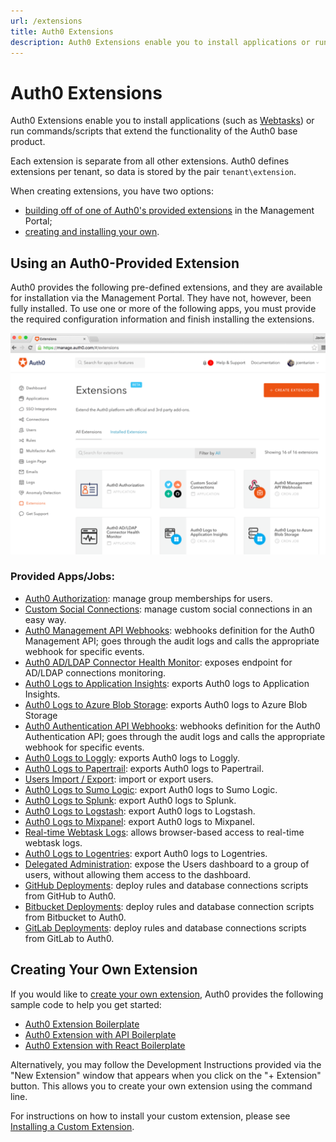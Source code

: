 ```yaml
---
url: /extensions
title: Auth0 Extensions
description: Auth0 Extensions enable you to install applications or run commands/scripts that extend the functionality of the Auth0 base product.
---
```


# Auth0 Extensions

Auth0 Extensions enable you to install applications (such as [Webtasks](https://webtask.io/)) or run commands/scripts that extend the functionality of the Auth0 base product.

Each extension is separate from all other extensions. Auth0 defines extensions per tenant, so data is stored by the pair `tenant\extension`.

When creating extensions, you have two options:
- [building off of one of Auth0's provided extensions](#using-an-auth0-provided-extension) in the Management Portal;
- [creating and installing your own](#creating-your-own-extension).

## Using an Auth0-Provided Extension

Auth0 provides the following pre-defined extensions, and they are available for installation via the Management Portal. They have not, however, been fully installed. To use one or more of the following apps, you must provide the required configuration information and finish installing the extensions.

![](/media/articles/extensions/auth0-provided-extensions.png)

### Provided Apps/Jobs:

- [Auth0 Authorization](/extensions/authorization-extension): manage group memberships for users.
- [Custom Social Connections](/extensions/custom-social-extensions): manage custom social connections in an easy way.
- [Auth0 Management API Webhooks](/extensions/management-api-webhooks): webhooks definition for the Auth0 Management API; goes through the audit logs and calls the appropriate webhook for specific events.
- [Auth0 AD/LDAP Connector Health Monitor](/extensions/adldap-connector): exposes endpoint for AD/LDAP connections monitoring.
- [Auth0 Logs to Application Insights](/extensions/application-insight): exports Auth0 logs to Application Insights.
- [Auth0 Logs to Azure Blob Storage](/extensions/azure-blob-storage): exports Auth0 logs to Azure Blob Storage
- [Auth0 Authentication API Webhooks](/extensions/authentication-api-webhooks): webhooks definition for the Auth0 Authentication API; goes through the audit logs and calls the appropriate webhook for specific events.
- [Auth0 Logs to Loggly](/extensions/loggly): exports Auth0 logs to Loggly.
- [Auth0 Logs to Papertrail](/extensions/papertrail): exports Auth0 logs to Papertrail.
- [Users Import / Export](/extensions/user-import-export): import or export users.
- [Auth0 Logs to Sumo Logic](/extensions/sumologic): export Auth0 logs to Sumo Logic.
- [Auth0 Logs to Splunk](/extensions/splunk): export Auth0 logs to Splunk.
- [Auth0 Logs to Logstash](/extensions/logstash): export Auth0 logs to Logstash.
- [Auth0 Logs to Mixpanel](/extensions/mixpanel): export Auth0 logs to Mixpanel.
- [Real-time Webtask Logs](/extensions/realtime-webtask-logs): allows browser-based access to real-time webtask logs.
- [Auth0 Logs to Logentries](/extensions/logentries): export Auth0 logs to Logentries.
- [Delegated Administration](/extensions/delegated-admin): expose the Users dashboard to a group of users, without allowing them access to the dashboard.
- [GitHub Deployments](/extensions/github-deploy): deploy rules and database connections scripts from GitHub to Auth0.
- [Bitbucket Deployments](/extensions/bitbucket-deploy): deploy rules and database connection scripts from Bitbucket to Auth0.
- [GitLab Deployments](/extensions/gitlab-deploy): deploy rules and database connections scripts from GitLab to Auth0.


## Creating Your Own Extension

If you would like to [create your own extension](/extensions/custom-extensions), Auth0 provides the following sample code to help you get started:

- [Auth0 Extension Boilerplate](https://github.com/auth0/auth0-extension-boilerplate)
- [Auth0 Extension with API Boilerplate](https://github.com/auth0/auth0-extension-boilerplate-with-api)
- [Auth0 Extension with React Boilerplate](https://github.com/auth0/auth0-extension-boilerplate-with-react)

Alternatively, you may follow the Development Instructions provided via the "New Extension" window that appears when you click on the "+ Extension" button. This allows you to create your own extension using the command line.

For instructions on how to install your custom extension, please see [Installing a Custom Extension](/extensions/custom-extensions#installing-a-custom-extension).
